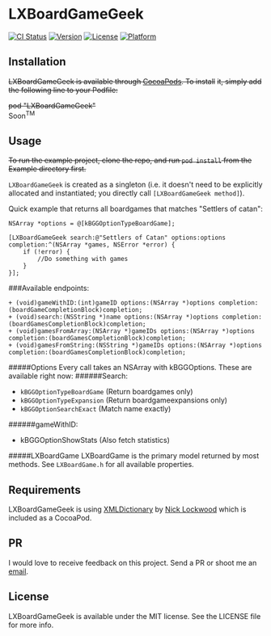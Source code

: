 # LXBoardGameGeek

[![CI Status](http://img.shields.io/travis/=/LXBoardGameGeek.svg?style=flat)](https://travis-ci.org/=/LXBoardGameGeek)
[![Version](https://img.shields.io/cocoapods/v/LXBoardGameGeek.svg?style=flat)](http://cocoadocs.org/docsets/LXBoardGameGeek)
[![License](https://img.shields.io/cocoapods/l/LXBoardGameGeek.svg?style=flat)](http://cocoadocs.org/docsets/LXBoardGameGeek)
[![Platform](https://img.shields.io/cocoapods/p/LXBoardGameGeek.svg?style=flat)](http://cocoadocs.org/docsets/LXBoardGameGeek)

## Installation

~~LXBoardGameGeek is available through [CocoaPods](http://cocoapods.org). To install~~
~~it, simply add the following line to your Podfile:~~

~~pod "LXBoardGameGeek"~~  
Soon<sup>TM</sup>


## Usage

~~To run the example project, clone the repo, and run `pod install` from the Example directory first.~~

`LXBoardGameGeek` is created as a singleton (i.e. it doesn't need to be explicitly allocated and instantiated; you directly call `[LXBoardGameGeek method]`).

Quick example that returns all boardgames that matches "Settlers of catan":
```objc
NSArray *options = @[kBGGOptionTypeBoardGame];

[LXBoardGameGeek search:@"Settlers of Catan" options:options completion:^(NSArray *games, NSError *error) {
    if (!error) {
        //Do something with games
    }
}];
```

###Available endpoints:
```objc
+ (void)gameWithID:(int)gameID options:(NSArray *)options completion:(boardGameCompletionBlock)completion;
+ (void)search:(NSString *)name options:(NSArray *)options completion:(boardGamesCompletionBlock)completion;
+ (void)gamesFromArray:(NSArray *)gameIDs options:(NSArray *)options completion:(boardGamesCompletionBlock)completion;
+ (void)gamesFromString:(NSString *)gameIDs options:(NSArray *)options completion:(boardGamesCompletionBlock)completion;
```

#####Options
Every call takes an NSArray with kBGGOptions. These are available right now:
######Search:
 - `kBGGOptionTypeBoardGame` (Return boardgames only)
 - `kBGGOptionTypeExpansion` (Return boardgameexpansions only)
 - `kBGGOptionSearchExact` (Match name exactly)

######gameWithID:
 - kBGGOptionShowStats (Also fetch statistics)

#####LXBoardGame
LXBoardGame is the primary model returned by most methods. See `LXBoardGame.h` for all available properties.

## Requirements
LXBoardGameGeek is using [XMLDictionary](https://github.com/nicklockwood/XMLDictionary) by [Nick Lockwood](https://github.com/nicklockwood) which is included as a CocoaPod.

## PR
I would love to receive feedback on this project. Send a PR or shoot me an [email](anton@lyxit.se).

## License

LXBoardGameGeek is available under the MIT license. See the LICENSE file for more info.

